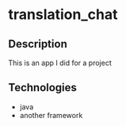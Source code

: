 # translation_chat

## Description
This is an app I did for a project

## Technologies
- java
- another framework
